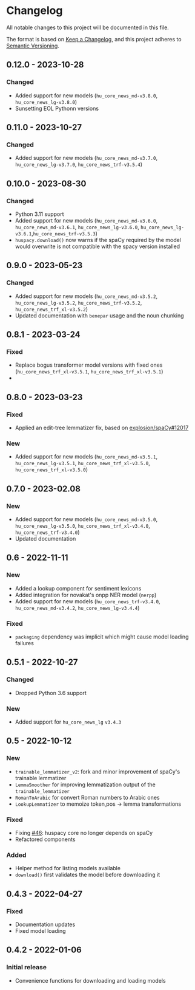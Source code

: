 # Changelog

All notable changes to this project will be documented in this file.

The format is based on [Keep a Changelog](https://keepachangelog.com/en/1.0.0/),
and this project adheres to [Semantic Versioning](https://semver.org/spec/v2.0.0.html).

## 0.12.0 - 2023-10-28
### Changed
- Added support for new models  (`hu_core_news_md-v3.8.0`, `hu_core_news_lg-v3.8.0`)
- Sunsetting EOL Pythonn versions

## 0.11.0 - 2023-10-27
### Changed
- Added support for new models  (`hu_core_news_md-v3.7.0`, `hu_core_news_lg-v3.7.0`, `hu_core_news_trf-v3.5.4`)

## 0.10.0 - 2023-08-30
### Changed
- Python 3.11 support
- Added support for new models  (`hu_core_news_md-v3.6.0`, `hu_core_news_md-v3.6.1`, `hu_core_news_lg-v3.6.0`, `hu_core_news_lg-v3.6.1`,`hu_core_news_trf-v3.5.3`)
- `huspacy.download()` now warns if the spaCy required by the model would overwrite is not compatible with the spacy version installed

## 0.9.0 - 2023-05-23
### Changed
- Added support for new models (`hu_core_news_md-v3.5.2`, `hu_core_news_lg-v3.5.2`, `hu_core_news_trf-v3.5.2`, `hu_core_news_trf_xl-v3.5.2`)
- Updated documentation with `benepar` usage and the noun chunking

## 0.8.1 - 2023-03-24
### Fixed
- Replace bogus transformer model versions with fixed ones (`hu_core_news_trf_xl-v3.5.1`, `hu_core_news_trf_xl-v3.5.1`)
- 
## 0.8.0 - 2023-03-23
### Fixed
- Applied an edit-tree lemmatizer fix, based on [explosion/spaCy#12017](https://github.com/explosion/spaCy/pull/12017)
### New
- Added support for new models (`hu_core_news_md-v3.5.1`, `hu_core_news_lg-v3.5.1`, `hu_core_news_trf_xl-v3.5.0`, `hu_core_news_trf_xl-v3.5.0`)

## 0.7.0 - 2023-02.08
### New
- Added support for new models (`hu_core_news_md-v3.5.0`, `hu_core_news_lg-v3.5.0`, `hu_core_news_trf_xl-v3.4.0`, `hu_core_news_trf-v3.4.0`)
- Updated documentation

## 0.6 - 2022-11-11
### New
- Added a lookup component for sentiment lexicons
- Added integration for novakat's onpp NER model (`nerpp`)
- Added support for new models (`hu_core_news_trf-v3.4.0`, `hu_core_news_md-v3.4.2`, `hu_core_news_lg-v3.4.4`)

### Fixed
- `packaging` dependency was implicit which might cause model loading failures

## 0.5.1 - 2022-10-27
### Changed
- Dropped Python 3.6 support

### New
- Added support for `hu_core_news_lg` `v3.4.3`

## 0.5 - 2022-10-12
### New
- `trainable_lemmatizer_v2`: fork and minor improvement of spaCy's trainable lemmatizer
- `LemmaSmoother` for improving lemmatization output of the `trainable_lemmatizer`
- `RomanToArabic` for convert Roman numbers to Arabic ones
- `LookupLemmatizer` to memoize token,pos -> lemma transformations

### Fixed
- Fixing [#46](https://github.com/huspacy/huspacy/issues/46): huspacy core no longer depends on spaCy
- Refactored components

### Added
- Helper method for listing models available
- `download()` first validates the model before downloading it

## 0.4.3 - 2022-04-27
### Fixed
- Documentation updates
- Fixed model loading

## 0.4.2 - 2022-01-06
### Initial release
- Convenience functions for downloading and loading models


